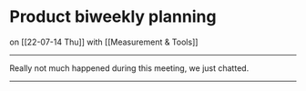 # Product biweekly planning
on [[22-07-14 Thu]]
with [[Measurement & Tools]]

---
Really not much happened during this meeting, we just chatted.

---
